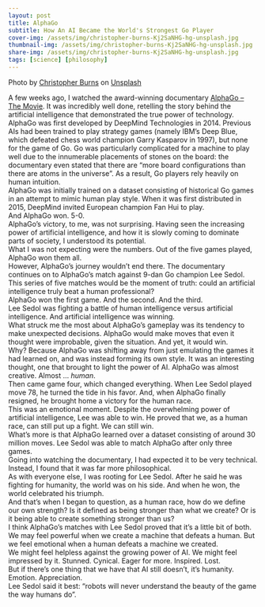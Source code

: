 ```yaml
---
layout: post
title: AlphaGo
subtitle: How An AI Became the World's Strongest Go Player
cover-img: /assets/img/christopher-burns-Kj2SaNHG-hg-unsplash.jpg
thumbnail-img: /assets/img/christopher-burns-Kj2SaNHG-hg-unsplash.jpg
share-img: /assets/img/christopher-burns-Kj2SaNHG-hg-unsplash.jpg
tags: [science] [philosophy]
---
```


Photo by <a href="https://unsplash.com/@christopher__burns?utm_source=unsplash&utm_medium=referral&utm_content=creditCopyText">Christopher Burns</a> on <a href="https://unsplash.com/s/photos/artificial-intelligence?utm_source=unsplash&utm_medium=referral&utm_content=creditCopyText">Unsplash</a>

A few weeks ago, I watched the award-winning documentary [AlphaGo – The Movie](https://www.youtube.com/watch?v=WXuK6gekU1Y&ab_channel=DeepMind). It was incredibly well done, retelling the story behind the artificial intelligence that demonstrated the true power of technology.  
AlphaGo was first developed by DeepMind Technologies in 2014. Previous AIs had been trained to play strategy games (namely IBM’s Deep Blue, which defeated chess world champion Garry Kasparov in 1997), but none for the game of Go. Go was particularly complicated for a machine to play well due to the innumerable placements of stones on the board: the documentary even stated that there are “more board configurations than there are atoms in the universe”. As a result, Go players rely heavily on human intuition.  
AlphaGo was initially trained on a dataset consisting of historical Go games in an attempt to mimic human play style. When it was first distributed in 2015, DeepMind invited European champion Fan Hui to play.  
And AlphaGo won. 5-0.  
AlphaGo’s victory, to me, was not surprising. Having seen the increasing power of artificial intelligence, and how it is slowly coming to dominate parts of society, I understood its potential.   
What I was not expecting were the numbers. Out of the five games played, AlphaGo won them all.  
However, AlphaGo’s journey wouldn’t end there. The documentary continues on to AlphaGo’s match against 9-dan Go champion Lee Sedol. This series of five matches would be the moment of truth: could an artificial intelligence truly beat a human professional?  
AlphaGo won the first game. And the second. And the third.  
Lee Sedol was fighting a battle of human intelligence versus artificial intelligence. And artificial intelligence was winning.  
What struck me the most about AlphaGo’s gameplay was its tendency to make unexpected decisions. AlphaGo would make moves that even it thought were improbable, given the situation. And yet, it would win.  
Why? Because AlphaGo was shifting away from just emulating the games it had learned on, and was instead forming its own style. It was an interesting thought, one that brought to light the power of AI. AlphaGo was almost creative. Almost … *human*.  
Then came game four, which changed everything. When Lee Sedol played move 78, he turned the tide in his favor. And, when AlphaGo finally resigned, he brought home a victory for the human race.  
This was an emotional moment. Despite the overwhelming power of artificial intelligence, Lee was able to win. He proved that we, as a human race, can still put up a fight. We can still win.  
What’s more is that AlphaGo learned over a dataset consisting of around 30 million moves. Lee Sedol was able to match AlphaGo after only three games.  
Going into watching the documentary, I had expected it to be very technical. Instead, I found that it was far more philosophical.  
As with everyone else, I was rooting for Lee Sedol. After he said he was fighting for humanity, the world was on his side. And when he won, the world celebrated his triumph.  
And that’s when I began to question, as a human race, how do we define our own strength? Is it defined as being stronger than what we create? Or is it being able to create something stronger than us?   
I think AlphaGo’s matches with Lee Sedol proved that it’s a little bit of both.   
We may feel powerful when we create a machine that defeats a human. But we feel emotional when a human defeats a machine we created.  
We might feel helpless against the growing power of AI. We might feel impressed by it. Stunned. Cynical. Eager for more. Inspired. Lost.  
But if there’s one thing that we have that AI still doesn’t, it’s humanity. Emotion. Appreciation.  
Lee Sedol said it best: “robots will never understand the beauty of the game the way humans do”.  
